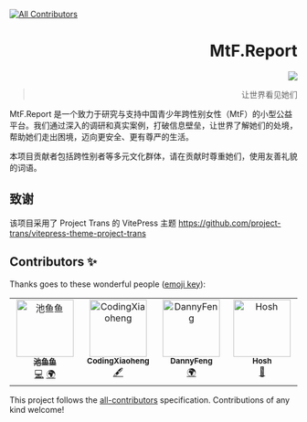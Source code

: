 <!--markdownlint-disable MD028 MD033 MD036 MD041 MD045-->
<!-- ALL-CONTRIBUTORS-BADGE:START - Do not remove or modify this section -->
[![All Contributors](https://img.shields.io/badge/all_contributors-4-orange.svg?style=flat-square)](#contributors-)
<!-- ALL-CONTRIBUTORS-BADGE:END -->

<div align="right">

# MtF.Report

<img src="https://komarev.com/ghpvc/?username=mtfreport" />

> 让世界看见她们

</div>

MtF.Report 是一个致力于研究与支持中国青少年跨性别女性（MtF）的小型公益平台。我们通过深入的调研和真实案例，打破信息壁垒，让世界了解她们的处境，帮助她们走出困境，迈向更安全、更有尊严的生活。

本项目贡献者包括跨性别者等多元文化群体，请在贡献时尊重她们，使用友善礼貌的词语。

## 致谢

该项目采用了 Project Trans 的 VitePress 主题 <https://github.com/project-trans/vitepress-theme-project-trans>

## Contributors ✨

Thanks goes to these wonderful people ([emoji key](https://allcontributors.org/docs/en/emoji-key)):

<!-- ALL-CONTRIBUTORS-LIST:START - Do not remove or modify this section -->
<!-- prettier-ignore-start -->
<!-- markdownlint-disable -->
<table>
  <tbody>
    <tr>
      <td align="center" valign="top" width="14.28%"><a href="https://chiyu.it"><img src="https://avatars.githubusercontent.com/u/109492503?v=4?s=100" width="100px;" alt="池鱼鱼"/><br /><sub><b>池鱼鱼</b></sub></a><br /><a href="https://github.com/mtfreport/vitepress-theme-project-trans/commits?author=kazukokawagawa" title="Code">💻</a> <a href="#translation-kazukokawagawa" title="Translation">🌍</a></td>
      <td align="center" valign="top" width="14.28%"><a href="https://github.com/CodingXiaoheng"><img src="https://avatars.githubusercontent.com/u/216361016?v=4?s=100" width="100px;" alt="CodingXiaoheng"/><br /><sub><b>CodingXiaoheng</b></sub></a><br /><a href="#content-CodingXiaoheng" title="Content">🖋</a></td>
      <td align="center" valign="top" width="14.28%"><a href="https://github.com/FengzihangCode"><img src="https://avatars.githubusercontent.com/u/91676896?v=4?s=100" width="100px;" alt="DannyFeng"/><br /><sub><b>DannyFeng</b></sub></a><br /><a href="#translation-FengzihangCode" title="Translation">🌍</a></td>
      <td align="center" valign="top" width="14.28%"><a href="https://github.com/Hoshroin"><img src="https://avatars.githubusercontent.com/u/31343983?v=4?s=100" width="100px;" alt="Hosh"/><br /><sub><b>Hosh</b></sub></a><br /><a href="#research-Hoshroin" title="Research">🔬</a></td>
    </tr>
  </tbody>
</table>

<!-- markdownlint-restore -->
<!-- prettier-ignore-end -->

<!-- ALL-CONTRIBUTORS-LIST:END -->

This project follows the [all-contributors](https://github.com/all-contributors/all-contributors) specification. Contributions of any kind welcome!